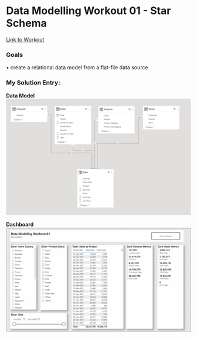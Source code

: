 # Data Modelling Workout 01 - Star Schema
[Link to Workout](https://forum.enterprisedna.co/t/data-modelling-workout-01-star-schema/35768)

### Goals
• create a relational data model from a flat-file data source

### My Solution Entry:

<b>Data Model</b>
![image](https://github.com/manaswipatil/EnterpriseDNA/blob/main/Data%20Modelling%20Workout%2001%20-%20Star%20Schema/StarSchemaDataModel.PNG?raw=true)

<b>Dashboard</b>
![image](https://github.com/manaswipatil/EnterpriseDNA/blob/main/Data%20Modelling%20Workout%2001%20-%20Star%20Schema/StarSchemaPBI.gif?raw=true)
